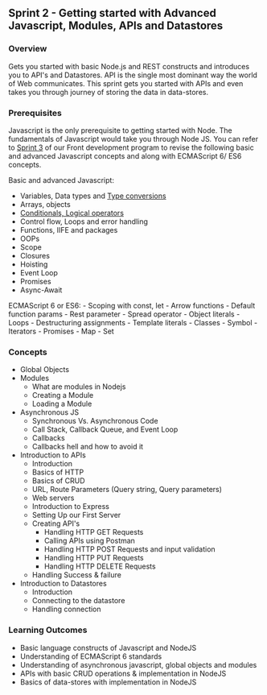 ## Sprint 2 - Getting started with Advanced Javascript, Modules, APIs and Datastores

### Overview

Gets you started with basic Node.js and REST constructs and introduces you to API's and Datastores.
API is the single most dominant way the world of Web communicates. This sprint gets you started with APIs and even takes you through journey of storing the data in data-stores.

### Prerequisites
Javascript is the only prerequisite to getting started with Node. The fundamentals of Javascript would take you through Node JS.
You can refer to [Sprint 3](https://github.com/greyatom-school/the-minerva-project/tree/master/FEWD/sprint_3) of our Front development program to revise the following basic and advanced Javascript concepts and along with ECMAScript 6/ ES6 concepts.

Basic and advanced Javascript: 
- Variables, Data types and [Type conversions](https://github.com/nehalgala7/Nodejs-concepts/blob/master/Sprint_2/Additional%20Resources/Variables_DataTypes_TypeConversions.md)
- Arrays, objects
- [Conditionals, Logical operators](https://github.com/nehalgala7/Nodejs-concepts/blob/master/Sprint_2/Additional%20Resources/Condtional_and_Logical_operators.md)
- Control flow, Loops and error handling 
- Functions, IIFE and  packages
- OOPs
- Scope
- Closures
- Hoisting
- Event Loop
- Promises
- Async-Await

ECMAScript 6 or ES6: 
    - Scoping with const, let
    - Arrow functions
    - Default function params
    - Rest parameter
    - Spread operator
    - Object literals
    - Loops
    - Destructuring assignments
    - Template literals
    - Classes
    - Symbol
    - Iterators
    - Promises
    - Map
    - Set

### Concepts
- Global Objects
- Modules
	- What are modules in Nodejs
	- Creating a Module 
	- Loading a Module
- Asynchronous JS
	- Synchronous Vs. Asynchronous Code
	- Call Stack, Callback Queue, and Event Loop
	- Callbacks 
	- Callbacks hell and how to avoid it
- Introduction to APIs
    - Introduction
    - Basics of HTTP
    - Basics of CRUD
    - URL, Route Parameters (Query string, Query parameters)
    - Web servers 
    - Introduction to Express 
    - Setting Up our First Server
	- Creating API's
		- Handling HTTP GET Requests
		- Calling APIs using Postman
		- Handling HTTP POST Requests and input validation
		- Handling HTTP PUT Requests
		- Handling HTTP DELETE Requests
    - Handling Success & failure
- Introduction to Datastores
	- Introduction
    - Connecting to the datastore
    - Handling connection

### Learning Outcomes
- Basic language constructs of Javascript and NodeJS
- Understanding of ECMAScript 6 standards
- Understanding of asynchronous javascript, global objects and modules
- APIs with basic CRUD operations & implementation in NodeJS
- Basics of data-stores with implementation in NodeJS





